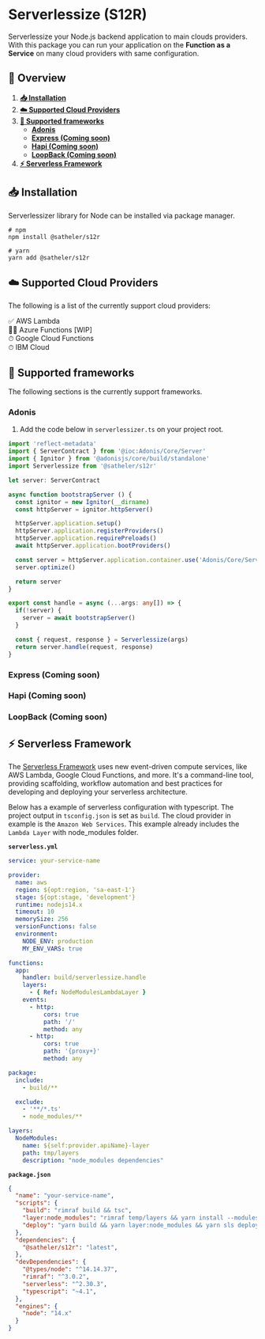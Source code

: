 # Serverlessize (S12R)

Serverlessize your Node.js backend application to main clouds providers. With this package you can run your application on the **Function as a Service** on many cloud providers with same configuration.

## 📑 Overview

1. **[📥 Installation](#installation)**
2. **[☁️ Supported Cloud Providers](#%EF%B8%8F-supported-cloud-providers)**
3. **[🧩 Supported frameworks](#supported-frameworks)**
   - **[Adonis](#adonis)**
   - **[Express (Coming soon)](#express-coming-soon)**
   - **[Hapi (Coming soon)](#hapi-coming-soon)**
   - **[LoopBack (Coming soon)](#loopback-coming-soon)**
4. **[⚡️ Serverless Framework](#%EF%B8%8F-serverless-framework)**

## 📥 Installation

Serverlessizer library for Node can be installed via package manager.

```console
# npm
npm install @satheler/s12r

# yarn
yarn add @satheler/s12r
```

## ☁️ Supported Cloud Providers

The following is a list of the currently support cloud providers:

✅ AWS Lambda  
🧑‍💻 Azure Functions [WIP]  
⏱ Google Cloud Functions  
⏱ IBM Cloud

## 🧩 Supported frameworks

The following sections is the currently support frameworks.

### Adonis

1. Add the code below in `serverlessizer.ts` on your project root.

```typescript
import 'reflect-metadata'
import { ServerContract } from '@ioc:Adonis/Core/Server'
import { Ignitor } from '@adonisjs/core/build/standalone'
import Serverlessize from '@satheler/s12r'

let server: ServerContract

async function bootstrapServer () {
  const ignitor = new Ignitor(__dirname)
  const httpServer = ignitor.httpServer()

  httpServer.application.setup()
  httpServer.application.registerProviders()
  httpServer.application.requirePreloads()
  await httpServer.application.bootProviders()

  const server = httpServer.application.container.use('Adonis/Core/Server')
  server.optimize()

  return server
}

export const handle = async (...args: any[]) => {
  if(!server) {
    server = await bootstrapServer()
  }

  const { request, response } = Serverlessize(args)
  return server.handle(request, response)
}
```

### Express (Coming soon)

### Hapi (Coming soon)

### LoopBack (Coming soon)

## ⚡️ Serverless Framework

The [Serverless Framework](https://www.serverless.com) uses new event-driven compute services, like AWS Lambda, Google Cloud Functions, and more. It's a command-line tool, providing scaffolding, workflow automation and best practices for developing and deploying your serverless architecture.

Below has a example of serverless configuration with typescript. The project output in `tsconfig.json` is set as `build`. The cloud provider in example is the `Amazon Web Services`. This example already includes the `Lambda Layer` with node_modules folder.

**`serverless.yml`**

```yaml
service: your-service-name

provider:
  name: aws
  region: ${opt:region, 'sa-east-1'}
  stage: ${opt:stage, 'development'}
  runtime: nodejs14.x
  timeout: 10
  memorySize: 256
  versionFunctions: false
  environment:
    NODE_ENV: production
    MY_ENV_VARS: true

functions:
  app:
    handler: build/serverlessize.handle
    layers:
      - { Ref: NodeModulesLambdaLayer }
    events:
      - http:
          cors: true
          path: '/'
          method: any
      - http:
          cors: true
          path: '{proxy+}'
          method: any

package:
  include:
    - build/**

  exclude:
    - '**/*.ts'
    - node_modules/**

layers:
  NodeModules:
    name: ${self:provider.apiName}-layer
    path: tmp/layers
    description: "node_modules dependencies"
```

**`package.json`**

```json
{
  "name": "your-service-name",
  "scripts": {
    "build": "rimraf build && tsc",
    "layer:node_modules": "rimraf temp/layers && yarn install --modules-folder ./tmp/layers/nodejs/node_modules --production=true",
    "deploy": "yarn build && yarn layer:node_modules && yarn sls deploy",
  },
  "dependencies": {
    "@satheler/s12r": "latest",
  },
  "devDependencies": {
    "@types/node": "^14.14.37",
    "rimraf": "^3.0.2",
    "serverless": "^2.30.3",
    "typescript": "~4.1",
  },
  "engines": {
    "node": "14.x"
  }
}
```

